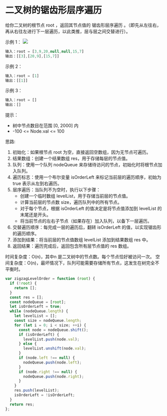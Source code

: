 # 二叉树的锯齿形层序遍历

给你二叉树的根节点 root ，返回其节点值的 锯齿形层序遍历 。（即先从左往右，再从右往左进行下一层遍历，以此类推，层与层之间交替进行）。

示例 1：
![](https://assets.leetcode.com/uploads/2021/02/19/tree1.jpg)

```js
输入：root = [3,9,20,null,null,15,7]
输出：[[3],[20,9],[15,7]]
```

示例 2：

```js
输入：root = [1]
输出：[[1]]
```

示例 3：

```js
输入：root = []
输出：[]
```

提示：

- 树中节点数目在范围 [0, 2000] 内
- -100 <= Node.val <= 100

思路:

1. 初始化：如果根节点 root 为空，直接返回空数组，因为无节点可遍历。
2. 结果数组：创建一个结果数组 res，用于存储每层的节点值。
3. 队列：使用一个队列 nodeQueue 来存储待访问的节点，初始化时将根节点加入队列。
4. 遍历标志：使用一个布尔变量 isOrderLeft 来标记当前层的遍历顺序，初始为 true 表示从左到右遍历。
5. 层序遍历：当队列不为空时，执行以下步骤：
   - 创建一个临时数组 levelList，用于存储当前层的节点值。
   - 计算当前层的节点数 size，遍历队列中的所有节点。
   - 对于每个节点，根据 isOrderLeft 的值决定是将节点值添加到 levelList 的末尾还是开头。
   - 将当前节点的左右子节点（如果存在）加入队列，以备下一层遍历。
6. 交替遍历顺序：每完成一层的遍历后，翻转 isOrderLeft 的值，以实现锯齿形的遍历顺序。
7. 添加到结果：将当前层的节点值数组 levelList 添加到结果数组 res 中。
8. 返回结果：遍历完成后，返回包含所有层节点值的 res 数组。

时间复杂度：O(n)，其中n 是二叉树中的节点数。每个节点恰好被访问一次。
空间复杂度：O(n)，最坏情况下，队列可能需要存储所有节点，这发生在树完全不平衡时。

```js
var zigzagLevelOrder = function (root) {
  if (!root) {
    return [];
  }
  const res = [];
  const nodeQueue = [root];
  let isOrderLeft = true;
  while (nodeQueue.length) {
    let levelList = [];
    const size = nodeQueue.length;
    for (let i = 0; i < size; ++i) {
      const node = nodeQueue.shift();
      if (isOrderLeft) {
        levelList.push(node.val);
      } else {
        levelList.unshift(node.val);
      }
      if (node.left !== null) {
        nodeQueue.push(node.left);
      }
      if (node.right !== null) {
        nodeQueue.push(node.right);
      }
    }
    res.push(levelList);
    isOrderLeft = !isOrderLeft;
  }
  return res;
};
```
